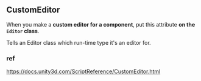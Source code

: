 ## CustomEditor

When you make a **custom editor for a component**, put this attribute **on the `Editor` class**.

Tells an Editor class which run-time type it's an editor for.



### ref
https://docs.unity3d.com/ScriptReference/CustomEditor.html


